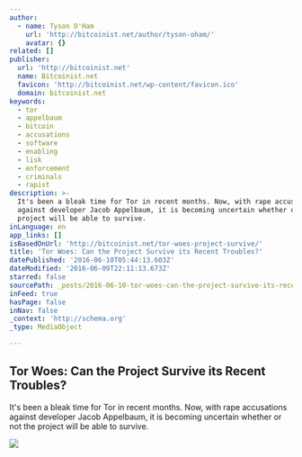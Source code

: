 ```yaml
---
author:
  - name: Tyson O'Ham
    url: 'http://bitcoinist.net/author/tyson-oham/'
    avatar: {}
related: []
publisher:
  url: 'http://bitcoinist.net'
  name: Bitcoinist.net
  favicon: 'http://bitcoinist.net/wp-content/favicon.ico'
  domain: bitcoinist.net
keywords:
  - tor
  - appelbaum
  - bitcoin
  - accusations
  - software
  - enabling
  - lisk
  - enforcement
  - criminals
  - rapist
description: >-
  It's been a bleak time for Tor in recent months. Now, with rape accusations
  against developer Jacob Appelbaum, it is becoming uncertain whether or not the
  project will be able to survive.
inLanguage: en
app_links: []
isBasedOnUrl: 'http://bitcoinist.net/tor-woes-project-survive/'
title: 'Tor Woes: Can the Project Survive its Recent Troubles?'
datePublished: '2016-06-10T05:44:13.603Z'
dateModified: '2016-06-09T22:11:13.673Z'
starred: false
sourcePath: _posts/2016-06-10-tor-woes-can-the-project-survive-its-recent-troubles.md
inFeed: true
hasPage: false
inNav: false
_context: 'http://schema.org'
_type: MediaObject

---
```

<article style=""><h1>Tor Woes: Can the Project Survive its Recent Troubles?</h1><p>It's been a bleak time for Tor in recent months. Now, with rape accusations against developer Jacob Appelbaum, it is becoming uncertain whether or not the project will be able to survive.</p><img src="http://bitcoinist.net/wp-content/uploads/2016/06/AppelOnion.png" /></article>